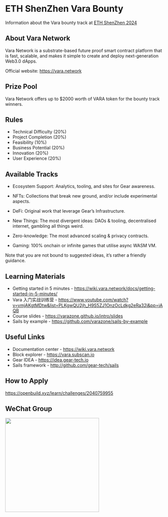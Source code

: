 # ETH ShenZhen Vara Bounty

Information about the Vara bounty track at [ETH ShenZhen 2024](https://www.ethshenzhen.org/)

## About Vara Network

Vara Network is a substrate-based future proof smart contract platform that is fast, scalable, and makes it simple to create and deploy next-generation Web3.0 dApps.

Official website: https://vara.network

## Prize Pool

Vara Network offers up to $2000 worth of VARA token for the bounty track winners.

## Rules

- Technical Difficulty (20%)
- Project Completion (20%)
- Feasibility (10%)
- Business Potential (20%)
- Innovation (20%)
- User Experience (20%)

## Available Tracks

- Ecosystem Support: Analytics, tooling, and sites for Gear awareness.

- NFTs: Collections that break new ground, and/or include experimental aspects.

- DeFi: Original work that leverage Gear’s Infrastructure.

- New Things: The most divergent ideas: DAOs & tooling, decentralised internet, gambling all things weird.

- Zero-knowledge: The most advanced scaling & privacy contracts.

- Gaming: 100% onchain or infinite games that utilise async WASM VM.

Note that you are not bound to suggested ideas, it’s rather a friendly guidance.

## Learning Materials

- Getting started in 5 minutes - https://wiki.vara.network/docs/getting-started-in-5-minutes/
- Vara 入门实战训练营 - https://www.youtube.com/watch?v=vmjAKgtMDtw&list=PLKgwQU2jh_H9S5ZJ1OnzOcLdkg2eRa32j&pp=iAQB
- Course slides - https://varazone.github.io/intro/slides
- Sails by example - https://github.com/varazone/sails-by-example

## Useful Links

- Documentation center - https://wiki.vara.network
- Block explorer - https://vara.subscan.io
- Gear IDEA - https://idea.gear-tech.io
- Sails framework - http://github.com/gear-tech/sails

## How to Apply

https://openbuild.xyz/learn/challenges/2040759955

## WeChat Group

<img width="300" height="300" src="https://github.com/user-attachments/assets/64faff56-f033-4a46-955e-ed9f5ad0714b" />

